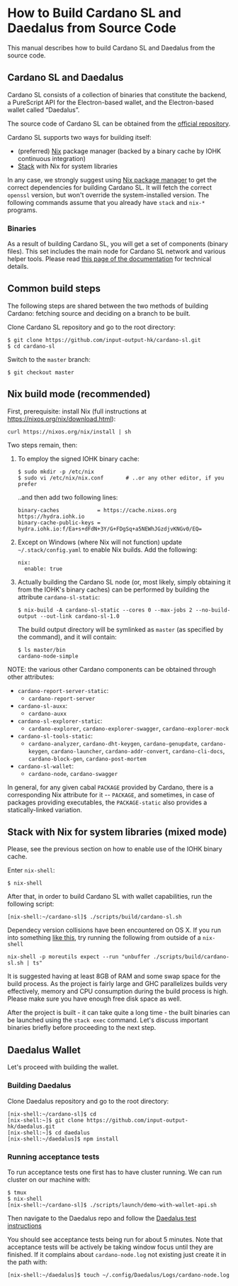 # How to Build Cardano SL and Daedalus from Source Code

This manual describes how to build Cardano SL and Daedalus from the source code.

## Cardano SL and Daedalus

Cardano SL consists of a collection of binaries that constitute
the backend, a PureScript API for the Electron-based wallet, and the
Electron-based wallet called “Daedalus”.

The source code of Cardano SL can be obtained from the
[official repository](https://github.com/input-output-hk/cardano-sl).

Cardano SL supports two ways for building itself:

-   (preferred) [Nix](https://nixos.org/nix/) package manager (backed by a binary cache by IOHK continuous integration)
-   [Stack](https://haskellstack.org) with Nix for system libraries

In any case, we strongly suggest using [Nix package manager](https://nixos.org/nix/download.html) to get the correct dependencies for building Cardano SL. It will fetch the correct `openssl` version, but won't override the system-installed version. The following commands assume that you already have `stack` and `nix-*` programs.

### Binaries

As a result of building Cardano SL, you will get a set of components (binary files). This set includes the main node for Cardano SL network and various helper tools. Please read [this page of the documentation](https://cardanodocs.com/technical/cli-options/) for technical details.

## Common build steps

The following steps are shared between the two methods of building Cardano: fetching source and deciding on a branch to be built.

Clone Cardano SL repository and go to the root directory:

    $ git clone https://github.com/input-output-hk/cardano-sl.git
    $ cd cardano-sl

Switch to the `master` branch:

    $ git checkout master

## Nix build mode (recommended)

First, prerequisite: install Nix (full instructions at https://nixos.org/nix/download.html):

    curl https://nixos.org/nix/install | sh

Two steps remain, then:

1.  To employ the signed IOHK binary cache:

        $ sudo mkdir -p /etc/nix
        $ sudo vi /etc/nix/nix.conf       # ..or any other editor, if you prefer

    ..and then add two following lines:

        binary-caches            = https://cache.nixos.org https://hydra.iohk.io
        binary-cache-public-keys = hydra.iohk.io:f/Ea+s+dFdN+3Y/G+FDgSq+a5NEWhJGzdjvKNGv0/EQ=

2.  Except on Windows (where Nix will not function) update `~/.stack/config.yaml` to enable Nix builds. Add the following:

        nix:
          enable: true

3.  Actually building the Cardano SL node (or, most likely, simply obtaining it
    from the IOHK's binary caches) can be performed by building the attribute `cardano-sl-static`:

        $ nix-build -A cardano-sl-static --cores 0 --max-jobs 2 --no-build-output --out-link cardano-sl-1.0

    The build output directory will be symlinked as `master` (as specified by the command), and it will contain:

        $ ls master/bin
        cardano-node-simple

NOTE: the various other Cardano components can be obtained through other attributes:

-  `cardano-report-server-static`:
   - `cardano-report-server`
-  `cardano-sl-auxx`:
   - `cardano-auxx`
-  `cardano-sl-explorer-static`:
   - `cardano-explorer`, `cardano-explorer-swagger`, `cardano-explorer-mock`
-  `cardano-sl-tools-static`:
   - `cardano-analyzer`, `cardano-dht-keygen`, `cardano-genupdate`, `cardano-keygen`, `cardano-launcher`, `cardano-addr-convert`, `cardano-cli-docs`, `cardano-block-gen`, `cardano-post-mortem`
-  `cardano-sl-wallet`:
   - `cardano-node`, `cardano-swagger`

In general, for any given cabal `PACKAGE` provided by Cardano, there is a
corresponding Nix attribute for it -- `PACKAGE`, and sometimes, in case of
packages providing executables, the `PACKAGE-static` also provides a
statically-linked variation.

## Stack with Nix for system libraries (mixed mode)

Please, see the previous section on how to enable use of the IOHK binary cache.

Enter `nix-shell`:

    $ nix-shell

After that, in order to build Cardano SL with wallet capabilities, run the following script:

    [nix-shell:~/cardano-sl]$ ./scripts/build/cardano-sl.sh

Dependecy version collisions have been encountered on OS X. If you run into something [like this](https://github.com/input-output-hk/cardano-sl/issues/2230#issuecomment-354881696), try running the following from outside of a `nix-shell`

    nix-shell -p moreutils expect --run "unbuffer ./scripts/build/cardano-sl.sh | ts"

It is suggested having at least 8GB of RAM and some swap space for the build process. As the project is fairly large and GHC parallelizes builds very effectively, memory and CPU consumption during the build process is high. Please make sure you have enough free disk space as well.

After the project is built - it can take quite a long time -  the built binaries can be launched using the `stack exec` command. Let's discuss important binaries briefly before proceeding to the next step.

## Daedalus Wallet

Let's proceed with building the wallet.

### Building Daedalus

Clone Daedalus repository and go to the root directory:

    [nix-shell:~/cardano-sl]$ cd
    [nix-shell:~]$ git clone https://github.com/input-output-hk/daedalus.git
    [nix-shell:~]$ cd daedalus
    [nix-shell:~/daedalus]$ npm install

### Running acceptance tests

To run acceptance tests one first has to have cluster running. We can run cluster on our machine with:

    $ tmux
    $ nix-shell
    [nix-shell:~/cardano-sl]$ ./scripts/launch/demo-with-wallet-api.sh

Then navigate to the Daedalus repo and follow the [Daedalus test instructions](https://github.com/input-output-hk/daedalus#testing)

You should see acceptance tests being run for about 5 minutes. Note that acceptance tests will be actively be taking window focus until they are finished. If it complains about `cardano-node.log` not existing just create it in the path with:

    [nix-shell:~/daedalus]$ touch ~/.config/Daedalus/Logs/cardano-node.log

